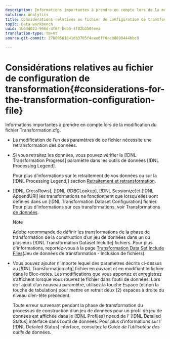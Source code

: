 ```yaml
---
description: Informations importantes à prendre en compte lors de la modification du fichier Transformation.cfg.
solution: Analytics
title: Considérations relatives au fichier de configuration de transformation
topic: Data workbench
uuid: 1b64d023-966d-4f84-beb6-4f02b3504eea
translation-type: tm+mt
source-git-commit: 27600561841db3705f4eee6ff0aeb8890444bbc9

---
```



# Considérations relatives au fichier de configuration de transformation{#considerations-for-the-transformation-configuration-file}

Informations importantes à prendre en compte lors de la modification du fichier Transformation.cfg.

* La modification de l’un des paramètres de ce fichier nécessite une retransformation des données.
* Si vous retraitez les données, vous pouvez vérifier le [!DNL Transformation Progress] paramètre dans les outils de données [!DNL Processing Legend].

   Pour plus d’informations sur le retraitement de vos données ou sur la [!DNL Processing Legend,] section [Retraitement et retransformation](../../../home/c-dataset-const-proc/c-reproc-retrans/c-unst-reproc-retrans.md).

* [!DNL CrossRows], [!DNL ODBCLookup], [!DNL Sessionize]et [!DNL AppendURI] les transformations ne fonctionnent que lorsqu’elles sont définies dans un [!DNL Transformation Dataset Configuration] fichier. Pour plus d’informations sur ces transformations, voir Transformations [de données](../../../home/c-dataset-const-proc/c-data-trans/c-abt-transf.md).

   >[!NOTE]
   >
   >Adobe recommande de définir les transformations de la phase de transformation de la construction d’un jeu de données dans un ou plusieurs [!DNL Transformation Dataset Include] fichiers. Pour plus d&#39;informations, reportez-vous à la page [Transformation Data Set Include Files](../../../home/c-dataset-const-proc/c-dataset-inc-files/c-types-dataset-inc-files/c-trans-dataset-inc-files.md#concept-c64aa78ed9ce40b8a0f4932c82ff5ace)(Jeu de données de transformation - Inclusion de fichiers).

* Vous pouvez ajouter n’importe lequel des paramètres décrits ci-dessus au [!DNL Transformation.cfg] fichier en ouvrant et en modifiant le fichier dans le Bloc-notes. Les modifications que vous apportez et enregistrez s’affichent lorsque vous rouvrez le fichier dans l’outil de données. Lors de l’ajout d’un nouveau paramètre, utilisez la touche Espace (et non la touche de tabulation) pour mettre en retrait deux (2) espaces à droite du niveau d’en-tête précédent.

   Toute erreur survenant pendant la phase de transformation du processus de construction d’un jeu de données pour un profil de jeu de données est affichée dans le [!DNL Profiles] noeud de l’ [!DNL Detailed Status] interface dans l’outil de données. Pour plus d’informations sur l’ [!DNL Detailed Status] interface, consultez le Guide *de l’utilisateur des outils de* données.

